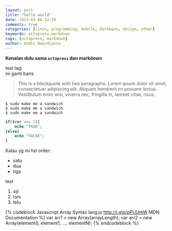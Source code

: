 ```yaml
---
layout: post
title: "hello world"
date: 2013-03-06 22:29
comments: true
categories: [linux, programming, mobile, database, design, other]
keywords: octopress,markdown
tags: [octopress, markdown]
author: Andhi Noerdianto
---
```

**Kenalan dulu sama `octopress` dan markdown** 

test lagi <br /> ini ganti baris

> This is a blockquote with two paragraphs. Lorem ipsum dolor sit amet,
consectetuer adipiscing elit. Aliquam hendrerit mi posuere lectus.
Vestibulum enim wisi, viverra nec, fringilla in, laoreet vitae, risus.

<!-- more -->

```
$ sudo make me a sandwich
$ sudo make me a sandwich
$ sudo make me a sandwich
```
``` php Testing Caption Code Snippet
if($var === 1){
	echo "TRUE";
}else{
	echo "FALSE";
}
```

Kalau yg ini list order:

- satu
- dua
- tiga

test

1. siji
2. loro
3. telu

{% codeblock Javascript Array Syntax lang:js http://j.mp/pPUUmW MDN Documentation %}
var arr1 = new Array(arrayLength);
var arr2 = new Array(element0, element1, ..., elementN);
{% endcodeblock %}

